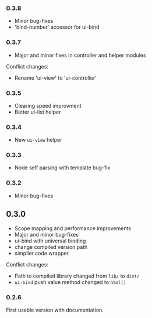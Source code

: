 ### 0.3.8

* Minor bug-fixes
* 'bind-number' accessor for ui-bind

### 0.3.7

* Major and minor fixes in controller and helper modules

Conflict changes:

* Rename 'ui-view' to 'ui-controller'

### 0.3.5

* Clearing speed improvment
* Better ui-list helper

### 0.3.4

* New `ui-view` helper

### 0.3.3

* Node self parsing with template bug-fix

### 0.3.2

* Minor bug-fixes

## 0.3.0

* Scope mapping and performance improvements
* Major and minor bug-fixes
* ui-bind with universal binding
* change compiled version path 
* simplier code wrapper

Conflict changes:

* Path to compiled library changed from `lib/` to `dist/`
* `ui-bind` push value method changed to `html()`

### 0.2.6

First usable version with documentation.